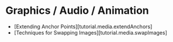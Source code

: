 # Graphics / Audio / Animation

<div class="guides-toc">

* [Extending Anchor Points][tutorial.media.extendAnchors]
* [Techniques for Swapping Images][tutorial.media.swapImages]

</div>

<div style="display: none;">

### [Extending Anchor Points][tutorial.media.extendAnchors]
### [Techniques for Swapping Images][tutorial.media.swapImages]

</div>
